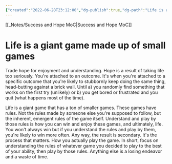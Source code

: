 ```yaml
---
{"created":"2022-06-28T23:12:00","dg-publish":true,"dg-path":"Life is a giant game made up of small games.md","permalink":"/life-is-a-giant-game-made-up-of-small-games/","dgPassFrontmatter":true,"updated":"2025-01-19T22:24:19.245+01:00"}
---
```


[[_Notes/Success and Hope MoC\|Success and Hope MoC]]

# Life is a giant game made up of small games
Trade hope for enjoyment and understanding. Hope is a result of taking life too seriously. You're attached to an outcome. It's when you're attached to a specific outcome that you're likely to stubbornly keep doing the same thing, head-butting against a brick wall. 
Until a) you randomly find something that works on the first try (unlikely) or b) you get bored or frustrated and you quit (what happens most of the time).

Life is a giant game that has a ton of smaller games. These games have rules. Not the rules made by someone else you're supposed to follow, but the inherent, emergent rules of the game itself. Understand and play by those rules is how you can win and enjoy these games, and ultimately, life.
You won't always win but if you understand the rules and play by them, you're likely to win more often. Any way, the result is secondary. It's the process that matters. How you actually play the game.
In short, focus on understanding the rules of whatever game you decided to play to the best of your ability, then play by those rules. Anything else is a losing endeavor and a waste of time.